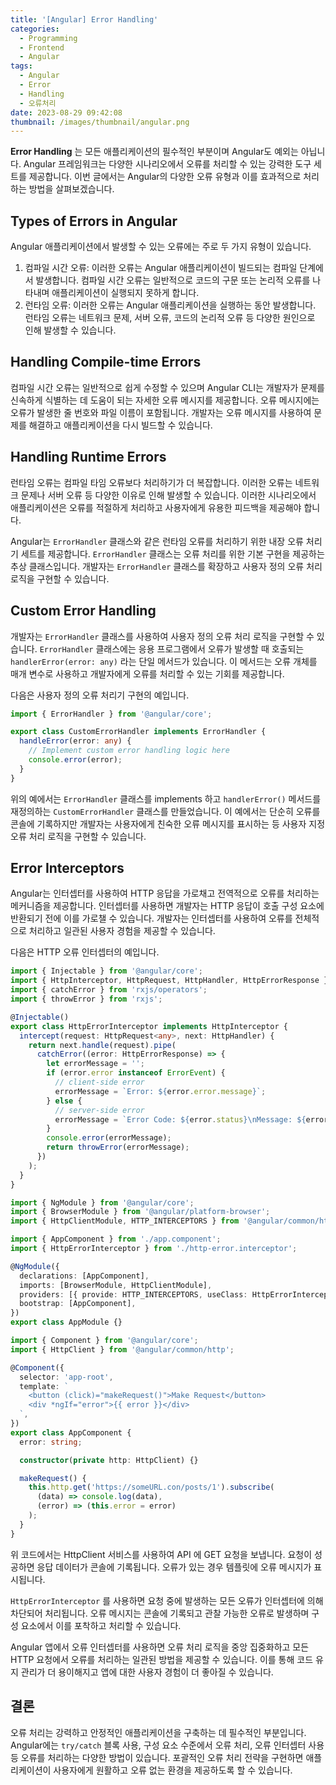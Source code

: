 ```yaml
---
title: '[Angular] Error Handling'
categories:
  - Programming
  - Frontend
  - Angular
tags:
  - Angular
  - Error
  - Handling
  - 오류처리
date: 2023-08-29 09:42:08
thumbnail: /images/thumbnail/angular.png
---
```


**Error Handling** 는 모든 애플리케이션의 필수적인 부분이며 Angular도 예외는 아닙니다. Angular 프레임워크는 다양한 시나리오에서 오류를 처리할 수 있는 강력한 도구 세트를 제공합니다. 이번 글에서는 Angular의 다양한 오류 유형과 이를 효과적으로 처리하는 방법을 살펴보겠습니다.

## Types of Errors in Angular

Angular 애플리케이션에서 발생할 수 있는 오류에는 주로 두 가지 유형이 있습니다.

1. 컴파일 시간 오류: 이러한 오류는 Angular 애플리케이션이 빌드되는 컴파일 단계에서 발생합니다. 컴파일 시간 오류는 일반적으로 코드의 구문 또는 논리적 오류를 나타내며 애플리케이션이 실행되지 못하게 합니다.
2. 런타임 오류: 이러한 오류는 Angular 애플리케이션을 실행하는 동안 발생합니다. 런타임 오류는 네트워크 문제, 서버 오류, 코드의 논리적 오류 등 다양한 원인으로 인해 발생할 수 있습니다.

## Handling Compile-time Errors

컴파일 시간 오류는 일반적으로 쉽게 수정할 수 있으며 Angular CLI는 개발자가 문제를 신속하게 식별하는 데 도움이 되는 자세한 오류 메시지를 제공합니다. 오류 메시지에는 오류가 발생한 줄 번호와 파일 이름이 포함됩니다. 개발자는 오류 메시지를 사용하여 문제를 해결하고 애플리케이션을 다시 빌드할 수 있습니다.

## Handling Runtime Errors

런타임 오류는 컴파일 타임 오류보다 처리하기가 더 복잡합니다. 이러한 오류는 네트워크 문제나 서버 오류 등 다양한 이유로 인해 발생할 수 있습니다. 이러한 시나리오에서 애플리케이션은 오류를 적절하게 처리하고 사용자에게 유용한 피드백을 제공해야 합니다.

Angular는 `ErrorHandler` 클래스와 같은 런타임 오류를 처리하기 위한 내장 오류 처리기 세트를 제공합니다. `ErrorHandler` 클래스는 오류 처리를 위한 기본 구현을 제공하는 추상 클래스입니다. 개발자는 `ErrorHandler` 클래스를 확장하고 사용자 정의 오류 처리 로직을 구현할 수 있습니다.

## Custom Error Handling

개발자는 `ErrorHandler` 클래스를 사용하여 사용자 정의 오류 처리 로직을 구현할 수 있습니다. `ErrorHandler` 클래스에는 응용 프로그램에서 오류가 발생할 때 호출되는 `handlerError(error: any)` 라는 단일 메서드가 있습니다. 이 메서드는 오류 개체를 매개 변수로 사용하고 개발자에게 오류를 처리할 수 있는 기회를 제공합니다.

다음은 사용자 정의 오류 처리기 구현의 예입니다.

```ts
import { ErrorHandler } from '@angular/core';

export class CustomErrorHandler implements ErrorHandler {
  handleError(error: any) {
    // Implement custom error handling logic here
    console.error(error);
  }
}
```

위의 예에서는 `ErrorHandler` 클래스를 implements 하고 `handlerError()` 메서드를 재정의하는 `CustomErrorHandler` 클래스를 만들었습니다. 이 예에서는 단순히 오류를 콘솔에 기록하지만 개발자는 사용자에게 친숙한 오류 메시지를 표시하는 등 사용자 지정 오류 처리 로직을 구현할 수 있습니다.

## Error Interceptors

Angular는 인터셉터를 사용하여 HTTP 응답을 가로채고 전역적으로 오류를 처리하는 메커니즘을 제공합니다. 인터셉터를 사용하면 개발자는 HTTP 응답이 호출 구성 요소에 반환되기 전에 이를 가로챌 수 있습니다. 개발자는 인터셉터를 사용하여 오류를 전체적으로 처리하고 일관된 사용자 경험을 제공할 수 있습니다.

다음은 HTTP 오류 인터셉터의 예입니다.

```ts
import { Injectable } from '@angular/core';
import { HttpInterceptor, HttpRequest, HttpHandler, HttpErrorResponse } from '@angular/common/http';
import { catchError } from 'rxjs/operators';
import { throwError } from 'rxjs';

@Injectable()
export class HttpErrorInterceptor implements HttpInterceptor {
  intercept(request: HttpRequest<any>, next: HttpHandler) {
    return next.handle(request).pipe(
      catchError((error: HttpErrorResponse) => {
        let errorMessage = '';
        if (error.error instanceof ErrorEvent) {
          // client-side error
          errorMessage = `Error: ${error.error.message}`;
        } else {
          // server-side error
          errorMessage = `Error Code: ${error.status}\nMessage: ${error.message}`;
        }
        console.error(errorMessage);
        return throwError(errorMessage);
      })
    );
  }
}
```

```ts
import { NgModule } from '@angular/core';
import { BrowserModule } from '@angular/platform-browser';
import { HttpClientModule, HTTP_INTERCEPTORS } from '@angular/common/http';

import { AppComponent } from './app.component';
import { HttpErrorInterceptor } from './http-error.interceptor';

@NgModule({
  declarations: [AppComponent],
  imports: [BrowserModule, HttpClientModule],
  providers: [{ provide: HTTP_INTERCEPTORS, useClass: HttpErrorInterceptor, multi: true }],
  bootstrap: [AppComponent],
})
export class AppModule {}
```

```ts
import { Component } from '@angular/core';
import { HttpClient } from '@angular/common/http';

@Component({
  selector: 'app-root',
  template: `
    <button (click)="makeRequest()">Make Request</button>
    <div *ngIf="error">{{ error }}</div>
  `,
})
export class AppComponent {
  error: string;

  constructor(private http: HttpClient) {}

  makeRequest() {
    this.http.get('https://someURL.con/posts/1').subscribe(
      (data) => console.log(data),
      (error) => (this.error = error)
    );
  }
}
```

위 코드에서는 HttpClient 서비스를 사용하여 API 에 GET 요청을 보냅니다. 요청이 성공하면 응답 데이터가 콘솔에 기록됩니다. 오류가 있는 경우 템플릿에 오류 메시지가 표시됩니다.

`HttpErrorInterceptor` 를 사용하면 요청 중에 발생하는 모든 오류가 인터셉터에 의해 차단되어 처리됩니다. 오류 메시지는 콘솔에 기록되고 관찰 가능한 오류로 발생하며 구성 요소에서 이를 포착하고 처리할 수 있습니다.

Angular 앱에서 오류 인터셉터를 사용하면 오류 처리 로직을 중앙 집중화하고 모든 HTTP 요청에서 오류를 처리하는 일관된 방법을 제공할 수 있습니다. 이를 통해 코드 유지 관리가 더 용이해지고 앱에 대한 사용자 경험이 더 좋아질 수 있습니다.

## 결론

오류 처리는 강력하고 안정적인 애플리케이션을 구축하는 데 필수적인 부분입니다. Angular에는 `try/catch` 블록 사용, 구성 요소 수준에서 오류 처리, 오류 인터셉터 사용 등 오류를 처리하는 다양한 방법이 있습니다. 포괄적인 오류 처리 전략을 구현하면 애플리케이션이 사용자에게 원활하고 오류 없는 환경을 제공하도록 할 수 있습니다.
